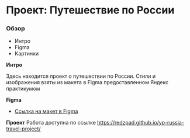 # Проект: Путешествие по России

### Обзор
* Интро
* Figma
* Картинки

**Интро**

Здесь находится проект о путешествии по России.
Стили и изображения взяты из макета в Figmа предоставленном Яндекс практикумом

**Figma**

* [Ссылка на макет в Figma](https://www.figma.com/file/5S2WSbEFL6awjVWJ0NWL8Q/Sprint-3_-Russia-_-desktop-mobile?node-id=28503%3A0)

**Проект**
Работа доступна по ссылке https://redzpad.github.io/yp-russia-travel-project/

